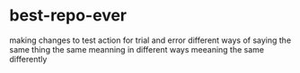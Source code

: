 # best-repo-ever
making changes to testaction for trial and errordifferent ways of saying the same thingthe same meanning in different waysmeeaning the same differently